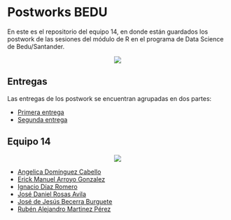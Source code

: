 # Postworks BEDU
En este es el repositorio del equipo 14, en donde están guardados los postwork de las sesiones del módulo de R en el programa de Data Science de Bedu/Santander.
<p align="center"><img src="https://media.giphy.com/media/7c8QeB0VMddFOuu4iR/giphy.gif" /></p>

## Entregas
Las entregas de los postwork se encuentran agrupadas en dos partes:

- [Primera entrega](postWorks_1eraEtapa.R)
- [Segunda entrega](https://github.com/AngelicaDC/Postworks_BEDU)

## Equipo 14
<p align="center"><img src="img/giphy.gif" /></p>

- [Angelica Domínguez Cabello](https://github.com/AngelicaDC)
- [Erick Manuel Arroyo Gonzalez](https://github.com/Erick-INCS)
- [Ignacio Díaz Romero](https://github.com/Forever-D14)
- [José Daniel Rosas Avila](https://github.com/DanielR59)
- [José de Jesús Becerra Burguete](https://github.com/Burguete9)
- [Rubén Alejandro Martinez Pérez](https://github.com/AngelicaDC/Postworks_BEDU)